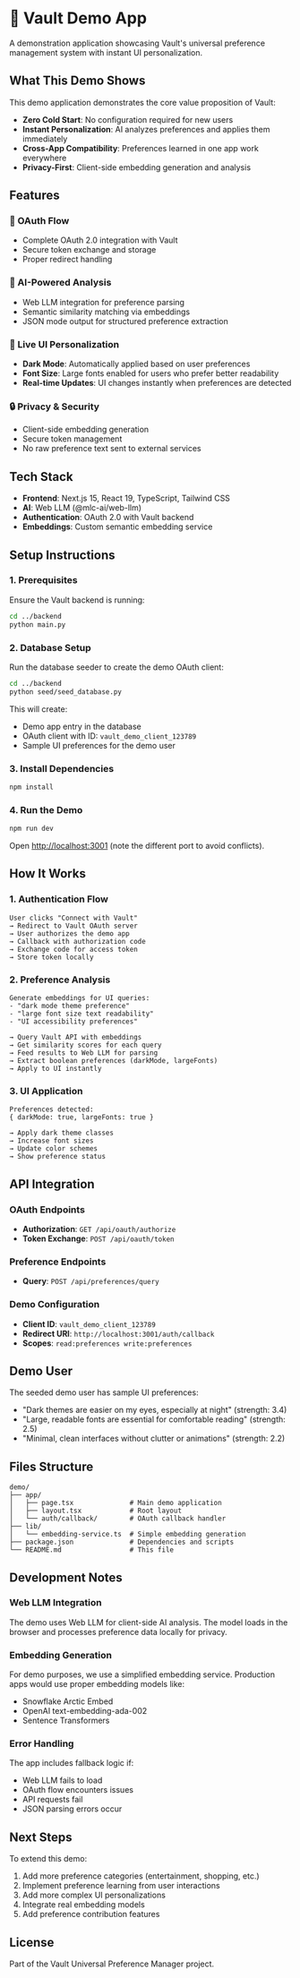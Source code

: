 # 🔐 Vault Demo App

A demonstration application showcasing Vault's universal preference management system with instant UI personalization.

## What This Demo Shows

This demo application demonstrates the core value proposition of Vault:
- **Zero Cold Start**: No configuration required for new users
- **Instant Personalization**: AI analyzes preferences and applies them immediately
- **Cross-App Compatibility**: Preferences learned in one app work everywhere
- **Privacy-First**: Client-side embedding generation and analysis

## Features

### 🔑 OAuth Flow
- Complete OAuth 2.0 integration with Vault
- Secure token exchange and storage
- Proper redirect handling

### 🧠 AI-Powered Analysis  
- Web LLM integration for preference parsing
- Semantic similarity matching via embeddings
- JSON mode output for structured preference extraction

### 🎨 Live UI Personalization
- **Dark Mode**: Automatically applied based on user preferences
- **Font Size**: Large fonts enabled for users who prefer better readability
- **Real-time Updates**: UI changes instantly when preferences are detected

### 🔒 Privacy & Security
- Client-side embedding generation
- Secure token management
- No raw preference text sent to external services

## Tech Stack

- **Frontend**: Next.js 15, React 19, TypeScript, Tailwind CSS
- **AI**: Web LLM (@mlc-ai/web-llm)
- **Authentication**: OAuth 2.0 with Vault backend
- **Embeddings**: Custom semantic embedding service

## Setup Instructions

### 1. Prerequisites

Ensure the Vault backend is running:
```bash
cd ../backend
python main.py
```

### 2. Database Setup

Run the database seeder to create the demo OAuth client:
```bash
cd ../backend
python seed/seed_database.py
```

This will create:
- Demo app entry in the database
- OAuth client with ID: `vault_demo_client_123789`
- Sample UI preferences for the demo user

### 3. Install Dependencies

```bash
npm install
```

### 4. Run the Demo

```bash
npm run dev
```

Open [http://localhost:3001](http://localhost:3001) (note the different port to avoid conflicts).

## How It Works

### 1. Authentication Flow
```
User clicks "Connect with Vault" 
→ Redirect to Vault OAuth server
→ User authorizes the demo app
→ Callback with authorization code
→ Exchange code for access token
→ Store token locally
```

### 2. Preference Analysis
```
Generate embeddings for UI queries:
- "dark mode theme preference"  
- "large font size text readability"
- "UI accessibility preferences"

→ Query Vault API with embeddings
→ Get similarity scores for each query
→ Feed results to Web LLM for parsing
→ Extract boolean preferences (darkMode, largeFonts)
→ Apply to UI instantly
```

### 3. UI Application
```
Preferences detected:
{ darkMode: true, largeFonts: true }

→ Apply dark theme classes
→ Increase font sizes
→ Update color schemes
→ Show preference status
```

## API Integration

### OAuth Endpoints
- **Authorization**: `GET /api/oauth/authorize`
- **Token Exchange**: `POST /api/oauth/token`

### Preference Endpoints  
- **Query**: `POST /api/preferences/query`

### Demo Configuration
- **Client ID**: `vault_demo_client_123789`
- **Redirect URI**: `http://localhost:3001/auth/callback`
- **Scopes**: `read:preferences write:preferences`

## Demo User

The seeded demo user has sample UI preferences:
- "Dark themes are easier on my eyes, especially at night" (strength: 3.4)
- "Large, readable fonts are essential for comfortable reading" (strength: 2.5)
- "Minimal, clean interfaces without clutter or animations" (strength: 2.2)

## Files Structure

```
demo/
├── app/
│   ├── page.tsx              # Main demo application  
│   ├── layout.tsx            # Root layout
│   └── auth/callback/        # OAuth callback handler
├── lib/
│   └── embedding-service.ts  # Simple embedding generation
├── package.json              # Dependencies and scripts
└── README.md                 # This file
```

## Development Notes

### Web LLM Integration
The demo uses Web LLM for client-side AI analysis. The model loads in the browser and processes preference data locally for privacy.

### Embedding Generation
For demo purposes, we use a simplified embedding service. Production apps would use proper embedding models like:
- Snowflake Arctic Embed
- OpenAI text-embedding-ada-002  
- Sentence Transformers

### Error Handling
The app includes fallback logic if:
- Web LLM fails to load
- OAuth flow encounters issues
- API requests fail
- JSON parsing errors occur

## Next Steps

To extend this demo:
1. Add more preference categories (entertainment, shopping, etc.)
2. Implement preference learning from user interactions
3. Add more complex UI personalizations
4. Integrate real embedding models
5. Add preference contribution features

## License

Part of the Vault Universal Preference Manager project.
